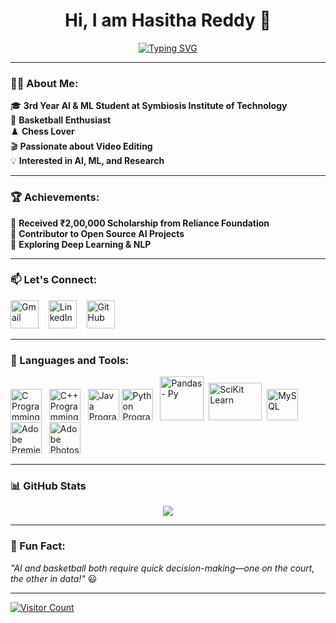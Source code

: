 <h1 align='center'>Hi, I am Hasitha Reddy 👋</h1>

<p align="center">
  <a href="https://github.com/yourgithubusername">
    <img src="https://readme-typing-svg.demolab.com?font=Caveat&size=40&pause=500&color=2EA1D3&center=true&width=935&height=55&lines=AI+%26+ML+Student;Basketball+Player;Chess+Lover;Passionate+Video+Editor;Always+Learning!" alt="Typing SVG" />
  </a>
</p>

---

### **👨‍💻 About Me:**
🎓 **3rd Year AI & ML Student at Symbiosis Institute of Technology**  
🏀 **Basketball Enthusiast**  
♟️ **Chess Lover**  
🎬 **Passionate about Video Editing**  
💡 **Interested in AI, ML, and Research**  

---

### **🏆 Achievements:**
🏅 **Received ₹2,00,000 Scholarship from Reliance Foundation**  
📜 **Contributor to Open Source AI Projects**  
🚀 **Exploring Deep Learning & NLP**  

---

### **📫 Let's Connect:**
<a href="mailto:hasithareddye@gmail.com" target='_blank'><img src="https://cdn.iconscout.com/icon/free/png-256/gmail-2981844-2476484.png" alt="Gmail" style="width:45px;height:45px;"></a>
&nbsp;&nbsp;
<a href="[https://www.linkedin.com/in/yourlinkedin/](https://www.linkedin.com/in/hasitha-reddy-eppalapalli-ab290a230/)" target='_blank'><img src="https://cdn.iconscout.com/icon/free/png-256/linkedin-162-498418.png" alt="LinkedIn" style="width:45px;height:45px;"></a>
&nbsp;&nbsp;
<a href="https://github.com/yourgithubusername" target='_blank'><img src="https://cdn.iconscout.com/icon/free/png-256/github-1521500-1288242.png" alt="GitHub" style="width:45px;height:45px;"></a>

---

### **📖 Languages and Tools:**
<a href="https://www.cprogramming.com" target="_blank"><img src="https://cdn.iconscout.com/icon/free/png-256/c-57-1175191.png" alt="C Programming" style="width:50px;height:50px;"></a>&nbsp;&nbsp;
<a href="https://www.cplusplus.org" target="_blank"><img src="https://cdn.iconscout.com/icon/free/png-256/cplusplus-1-1175244.png" alt="C++ Programming" style="width:50px;height:50px;"></a>&nbsp;&nbsp;
<a href="https://www.java.com" target="_blank"><img src="https://cdn.iconscout.com/icon/free/png-512/java-60-1174953.png" alt="Java Programming" style="width:50px;height:50px;"></a>
<a href="https://www.python.org" target="_blank"><img src="https://cdn.iconscout.com/icon/free/png-256/python-2-226051.png" alt="Python Programming" style="width:50px;height:50px;"></a>&nbsp;&nbsp;
<a href="https://pandas.pydata.org" target="_blank"><img src="https://pandas.pydata.org/static/img/pandas_secondary_white.svg" alt="Pandas - Py" style="width:70px;height:70px;"></a>&nbsp;
<a href="https://scikit-learn.org/stable/" target="_blank"><img src="https://upload.wikimedia.org/wikipedia/commons/thumb/0/05/Scikit_learn_logo_small.svg/2560px-Scikit_learn_logo_small.svg.png" alt="SciKit Learn" style="width:85px;height:60px;"></a>&nbsp;
<a href="https://www.mysql.com/" target="_blank"><img src="https://cdn.iconscout.com/icon/free/png-256/mysql-21-1174941.png" alt="MySQL" style="width:50px;"></a>&nbsp;&nbsp;
<a href="https://www.adobe.com/products/premiere.html" target="_blank"><img src="https://cdn.iconscout.com/icon/free/png-256/adobe-premiere-pro-4238649-3516522.png" alt="Adobe Premiere Pro" style="width:50px;"></a>&nbsp;&nbsp;
<a href="https://www.adobe.com/in/products/photoshop.html" target="_blank"><img src="https://cdn.iconscout.com/icon/free/png-256/adobe-photoshop-4238646-3516519.png" alt="Adobe Photoshop" style="width:50px;"></a>&nbsp;&nbsp;

---

### **📊 GitHub Stats**
<p align="center">
  <img src="https://github-readme-stats.vercel.app/api?username=yourgithubusername&theme=github_dark&count_private=false&show_icons=true&hide_rank=true&custom_title=📈Hasit's&nbsp;GitHub&nbsp;Stats&include_all_commits=true" />
</p>

---

### **📌 Fun Fact:**
_"AI and basketball both require quick decision-making—one on the court, the other in data!"_ 😃

---

[![Visitor Count](https://visitcount.itsvg.in/api?id=yourgithubusername&label=Profile%20Views&color=12&icon=0&pretty=true)](https://github.com/yourgithubusername)

